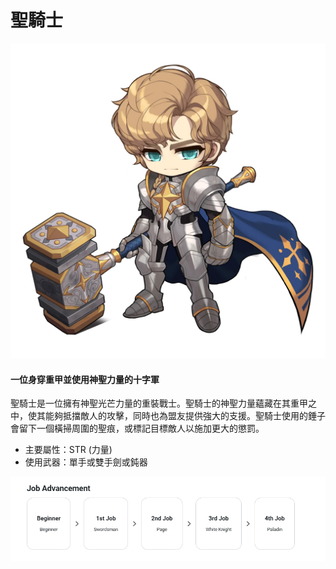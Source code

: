 # 聖騎士

![](../../../.gitbook/assets/image_1747236388256_852.png)

#### 一位身穿重甲並使用神聖力量的十字軍

聖騎士是一位擁有神聖光芒力量的重裝戰士。聖騎士的神聖力量蘊藏在其重甲之中，使其能夠抵擋敵人的攻擊，同時也為盟友提供強大的支援。聖騎士使用的錘子會留下一個橫掃周圍的聖痕，或標記目標敵人以施加更大的懲罰。

* 主要屬性：STR (力量)
* 使用武器：單手或雙手劍或鈍器

![](../../../.gitbook/assets/image_1747236388256_371.png)
